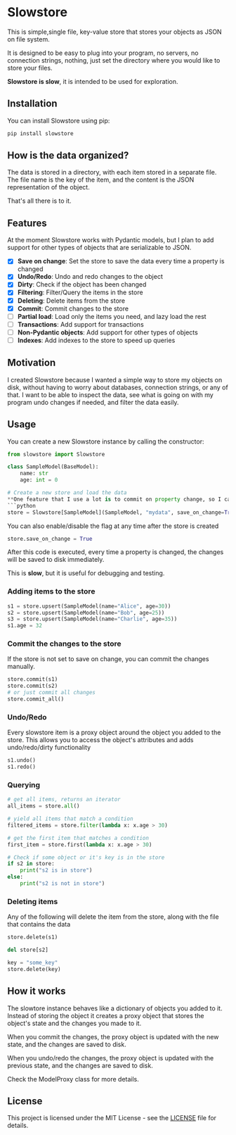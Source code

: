# Slowstore

This is simple,single file, key-value store that stores your objects as JSON on file system. 

It is designed to be easy to plug into your program, no servers, no connection strings, nothing, just set the directory where you would like to store your files.

**Slowstore is slow**, it is intended to be used for exploration.

## Installation

You can install Slowstore using pip:

```bash
pip install slowstore
```

## How is the data organized?

The data is stored in a directory, with each item stored in a separate file. The file name is the key of the item, and the content is the JSON representation of the object.

That's all there is to it.

## Features

At the moment Slowstore works with Pydantic models, but I plan to add support for other types of objects that are serializable to JSON.

- [X] **Save on change**: Set the store to save the data every time a property is changed
- [X] **Undo/Redo**: Undo and redo changes to the object
- [X] **Dirty**: Check if the object has been changed
- [X] **Filtering**: Filter/Query the items in the store
- [X] **Deleting**: Delete items from the store
- [X] **Commit**: Commit changes to the store
- [ ] **Partial load**: Load only the items you need, and lazy load the rest
- [ ] **Transactions**: Add support for transactions
- [ ] **Non-Pydantic objects**: Add support for other types of objects
- [ ] **Indexes**: Add indexes to the store to speed up queries

## Motivation

I created Slowstore because I wanted a simple way to store my objects on disk, without having to worry about databases, connection strings, or any of that. 
I want to be able to inspect the data, see what is going on with my program undo changes if needed, and filter the data easily.

## Usage
You can create a new Slowstore instance by calling the constructor:

```python
from slowstore import Slowstore

class SampleModel(BaseModel):
    name: str
    age: int = 0

# Create a new store and load the data 
**One feature that I use a lot is to commit on property change, so I can inspect exactly what is going on**
```python
store = Slowstore[SampleModel](SampleModel, "mydata", save_on_change=True)).load()
```
You can also enable/disable the flag at any time after the store is created
```python
store.save_on_change = True
```

After this code is executed, every time a property is changed, 
the changes will be saved to disk immediately.

This is **slow**, but it is useful for debugging and testing.

### Adding items to the store

```python
s1 = store.upsert(SampleModel(name="Alice", age=30))
s2 = store.upsert(SampleModel(name="Bob", age=25))
s3 = store.upsert(SampleModel(name="Charlie", age=35))
s1.age = 32
```

### Commit the changes to the store
If the store is not set to save on change, you can commit the changes manually.
```python
store.commit(s1)
store.commit(s2)
# or just commit all changes
store.commit_all() 
```

### Undo/Redo

Every slowstore item is a proxy object around the object you added to the store. This allows you to access the object's attributes and adds undo/redo/dirty functionality
```python
s1.undo()
s1.redo()
```

### Querying

```python
# get all items, returns an iterator
all_items = store.all()

# yield all items that match a condition
filtered_items = store.filter(lambda x: x.age > 30)

# get the first item that matches a condition
first_item = store.first(lambda x: x.age > 30)

# Check if some object or it's key is in the store
if s2 in store:
    print("s2 is in store")
else:
    print("s2 is not in store")
```

### Deleting items
Any of the following will delete the item from the store, along with the file that contains the data

```python
store.delete(s1)

del store[s2]

key = "some_key"
store.delete(key)

```
## How it works

The slowtore instance behaves like a dictionary of objects you added to it. Instead of storing the object it creates a proxy object that stores the object's state and the changes you made to it. 

When you commit the changes, the proxy object is updated with the new state, and the changes are saved to disk.

When you undo/redo the changes, the proxy object is updated with the previous state, and the changes are saved to disk.

Check the ModelProxy class for more details.

## License

This project is licensed under the MIT License - see the [LICENSE](LICENSE) file for details.



